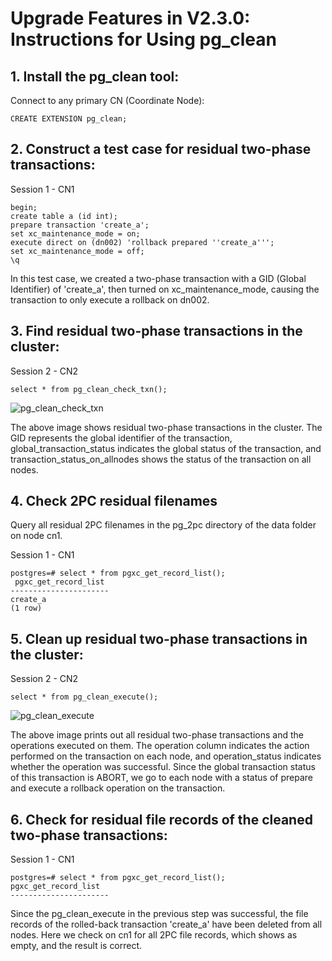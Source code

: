 # Upgrade Features in V2.3.0: Instructions for Using pg_clean

## 1. Install the pg_clean tool:
Connect to any primary CN (Coordinate Node):

```
CREATE EXTENSION pg_clean;
```

## 2. Construct a test case for residual two-phase transactions:
Session 1 - CN1

```
begin; 
create table a (id int); 
prepare transaction 'create_a';
set xc_maintenance_mode = on;
execute direct on (dn002) 'rollback prepared ''create_a''';
set xc_maintenance_mode = off;
\q
```

In this test case, we created a two-phase transaction with a GID (Global Identifier) of 'create_a', then turned on xc_maintenance_mode, causing the transaction to only execute a rollback on dn002.

## 3. Find residual two-phase transactions in the cluster:
Session 2 - CN2

```
select * from pg_clean_check_txn();
```

![pg_clean_check_txn](images/v.2.3.0_pg_clean_check_txn.png)

The above image shows residual two-phase transactions in the cluster. The GID represents the global identifier of the transaction, global_transaction_status indicates the global status of the transaction, and transaction_status_on_allnodes shows the status of the transaction on all nodes.

## 4. Check 2PC residual filenames

Query all residual 2PC filenames in the pg_2pc directory of the data folder on node cn1.

Session 1 - CN1

```
postgres=# select * from pgxc_get_record_list();
 pgxc_get_record_list 
----------------------
create_a
(1 row)
```

## 5. Clean up residual two-phase transactions in the cluster:
Session 2 - CN2

```
select * from pg_clean_execute();
```

![pg_clean_execute](images/v2.3.0_pg_clean_execute.png)

The above image prints out all residual two-phase transactions and the operations executed on them. The operation column indicates the action performed on the transaction on each node, and operation_status indicates whether the operation was successful. Since the global transaction status of this transaction is ABORT, we go to each node with a status of prepare and execute a rollback operation on the transaction.

## 6. Check for residual file records of the cleaned two-phase transactions:
Session 1 - CN1

```
postgres=# select * from pgxc_get_record_list();
pgxc_get_record_list 
----------------------
```

Since the pg_clean_execute in the previous step was successful, the file records of the rolled-back transaction 'create_a' have been deleted from all nodes. Here we check on cn1 for all 2PC file records, which shows as empty, and the result is correct.
